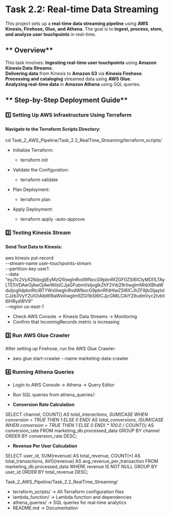 #  Task 2.2: Real-time Data Streaming

This project sets up a **real-time data streaming pipeline** using **AWS Kinesis, Firehose, Glue, and Athena**. The goal is to **ingest, process, store, and analyze user touchpoints** in real-time.


## ** Overview**
This task involves:
 **Ingesting real-time user touchpoints** using **Amazon Kinesis Data Streams**.  
 **Delivering data** from Kinesis to **Amazon S3** via **Kinesis Firehose**.  
 **Processing and cataloging** streamed data using **AWS Glue**.  
 **Analyzing real-time data** in **Amazon Athena** using SQL queries.  


## ** Step-by-Step Deployment Guide**

### **1️⃣ Setting Up AWS Infrastructure Using Terraform**
#### **Navigate to the Terraform Scripts Directory:**

cd Task_2_AWS_Pipeline/Task_2.2_RealTime_Streaming/terraform_scripts/

- Initialize Terraform:
  - terraform init
    
- Validate the Configuration:
  - terraform validate
    
- Plan Deployment:
  - terraform plan
    
- Apply Deployment:
  - terraform apply -auto-approve
    
### **2️⃣ Testing Kinesis Stream**
#### **Send Test Data to Kinesis:**

aws kinesis put-record \
  --stream-name user-touchpoints-stream \
  --partition-key user1 \
  --data "eyJ1c2VyX2lkIjogIjEyMzQ1IiwgInRvdWNocG9pbnRfZGF0ZSI6ICIyMDI1LTAyLTE5VDAwOjAwOjAwWiIsICJjaGFubmVsIjogIkZhY2Vib29rIiwgImNhbXBhaWduIjogIldpbnRlciBTYWxlIiwgInRvdWNocG9pbnRfdHlwZSI6ICJhZF9jbGljayIsICJzb3VyY2UiOiAibW9iaWxlIiwgIm1lZGl1bSI6ICJjcGMiLCAiY29udmVyc2lvbiI6IHRydWV9" \
  --region us-east-1
  
- Check AWS Console → Kinesis Data Streams → Monitoring
- Confirm that IncomingRecords metric is increasing 

  
### **3️⃣ Run AWS Glue Crawler**
After setting up Firehose, run the AWS Glue Crawler:

- aws glue start-crawler --name marketing-data-crawler

  
### **4️⃣ Running Athena Queries**

- Login to AWS Console → Athena → Query Editor
- Run SQL queries from athena_queries/:

- **Conversion Rate Calculation**

SELECT 
    channel, 
    COUNT(*) AS total_interactions,
    SUM(CASE WHEN conversion = TRUE THEN 1 ELSE 0 END) AS total_conversions,
    (SUM(CASE WHEN conversion = TRUE THEN 1 ELSE 0 END) * 100.0 / COUNT(*)) AS conversion_rate
FROM marketing_db.processed_data
GROUP BY channel
ORDER BY conversion_rate DESC;

- **Revenue Per User Calculation**

SELECT 
    user_id, 
    SUM(revenue) AS total_revenue,
    COUNT(*) AS total_transactions,
    AVG(revenue) AS avg_revenue_per_transaction
FROM marketing_db.processed_data
WHERE revenue IS NOT NULL
GROUP BY user_id
ORDER BY total_revenue DESC;


Task_2_AWS_Pipeline/Task_2.2_RealTime_Streaming/
- terraform_scripts/ → All Terraform configuration files
- lambda_function/ → Lambda function and dependencies
- athena_queries/ → SQL queries for real-time analytics
- README.md → Documentation
